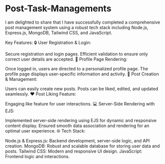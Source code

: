 # Post-Task-Managements

I am delighted to share that I have successfully completed a comprehensive post management system using a robust tech stack including Node.js, Express.js, MongoDB, Tailwind CSS, and JavaScript.

Key Features:
🔒 User Registration & Login:

Secure registration and login pages.
Efficient validation to ensure only correct user details are accepted.
👤 Profile Page Rendering:

Once logged in, users are directed to a personalized profile page.
The profile page displays user-specific information and activity.
📝 Post Creation & Management:

Users can easily create new posts.
Posts can be liked, edited, and updated seamlessly.
❤️ Post Liking Feature:

Engaging like feature for user interactions.
💻 Server-Side Rendering with EJS:

Implemented server-side rendering using EJS for dynamic and responsive content display.
Ensured smooth data association and rendering for an optimal user experience.
🌐 Tech Stack:

Node.js & Express.js: Backend development, server-side logic, and API creation.
MongoDB: Robust and scalable database for storing user data and posts.
Tailwind CSS: Modern and responsive UI design.
JavaScript: Frontend logic and interactions.
